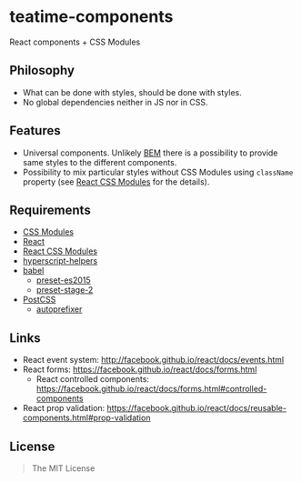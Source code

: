 teatime-components
==================

React components + CSS Modules


## Philosophy

- What can be done with styles, should be done with styles.
- No global dependencies neither in JS nor in CSS.


## Features

- Universal components. Unlikely [BEM](https://en.bem.info/) there is a possibility to provide same styles to the different components.
- Possibility to mix particular styles without CSS Modules using `className` property (see [React CSS Modules](https://github.com/gajus/react-css-modules#the-implementation) for the details).

## Requirements

- [CSS Modules](https://github.com/css-modules/css-modules)
- [React](https://facebook.github.io/react/)
- [React CSS Modules](https://github.com/gajus/react-css-modules)
- [hyperscript-helpers](https://github.com/ohanhi/hyperscript-helpers)
- [babel](https://babeljs.io/)
  - [preset-es2015](http://babeljs.io/docs/plugins/preset-es2015/)
  - [preset-stage-2](http://babeljs.io/docs/plugins/preset-stage-2/)
- [PostCSS](https://github.com/postcss/postcss)
  - [autoprefixer](https://github.com/postcss/autoprefixer)


## Links

- React event system: http://facebook.github.io/react/docs/events.html
- React forms: https://facebook.github.io/react/docs/forms.html
  - React controlled components: https://facebook.github.io/react/docs/forms.html#controlled-components
- React prop validation: https://facebook.github.io/react/docs/reusable-components.html#prop-validation


## License

> The MIT License
